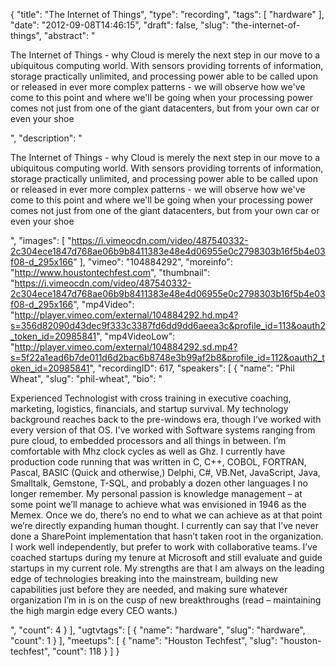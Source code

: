 {
  "title": "The Internet of Things",
  "type": "recording",
  "tags": [
    "hardware"
  ],
  "date": "2012-09-08T14:46:15",
  "draft": false,
  "slug": "the-internet-of-things",
  "abstract": "<p>The Internet of Things - why Cloud is merely the next step in our move to a ubiquitous computing world.  With sensors providing torrents of information, storage practically unlimited, and processing power able to be called upon or released in ever more complex patterns - we will observe how we've come to this point and where we'll be going when your processing power comes not just from one of the giant datacenters, but from your own car or even your shoe</p>",
  "description": "<p>The Internet of Things - why Cloud is merely the next step in our move to a ubiquitous computing world.  With sensors providing torrents of information, storage practically unlimited, and processing power able to be called upon or released in ever more complex patterns - we will observe how we've come to this point and where we'll be going when your processing power comes not just from one of the giant datacenters, but from your own car or even your shoe</p>",
  "images": [
    "https://i.vimeocdn.com/video/487540332-2c304ece1847d768ae06b9b8411383e48e4d06955e0c2798303b16f5b4e03f08-d_295x166"
  ],
  "vimeo": "104884292",
  "moreinfo": "http://www.houstontechfest.com",
  "thumbnail": "https://i.vimeocdn.com/video/487540332-2c304ece1847d768ae06b9b8411383e48e4d06955e0c2798303b16f5b4e03f08-d_295x166",
  "mp4Video": "http://player.vimeo.com/external/104884292.hd.mp4?s=356d82090d43dec9f333c3387fd6dd9dd6aeea3c&profile_id=113&oauth2_token_id=20985841",
  "mp4VideoLow": "http://player.vimeo.com/external/104884292.sd.mp4?s=5f22a1ead6b7de011d6d2bac6b8748e3b99af2b8&profile_id=112&oauth2_token_id=20985841",
  "recordingID": 617,
  "speakers": [
    {
      "name": "Phil Wheat",
      "slug": "phil-wheat",
      "bio": "<p>Experienced Technologist with cross training in executive coaching, marketing, logistics, financials, and startup survival. My technology background reaches back to the pre-windows era, though I’ve worked with every version of that OS. I've worked with Software systems ranging from pure cloud, to embedded processors and all things in between. I’m comfortable with Mhz clock cycles as well as Ghz. I currently have production code running that was written in C, C++, COBOL, FORTRAN, Pascal, BASIC (Quick and otherwise,) Delphi, C#, VB.Net, JavaScript, Java, Smalltalk, Gemstone, T-SQL, and probably a dozen other languages I no longer remember. My personal passion is knowledge management – at some point we’ll manage to achieve what was envisioned in 1946 as the Memex. Once we do, there’s no end to what we can achieve as at that point we’re directly expanding human thought. I currently can say that I’ve never done a SharePoint implementation that hasn’t taken root in the organization. I work well independently, but prefer to work with collaborative teams. I’ve coached startups during my tenure at Microsoft and still evaluate and guide startups in my current role. My strengths are that I am always on the leading edge of technologies breaking into the mainstream, building new capabilities just before they are needed, and making sure whatever organization I’m in is on the cusp of new breakthroughs (read – maintaining the high margin edge every CEO wants.)</p>",
      "count": 4
    }
  ],
  "ugtvtags": [
    {
      "name": "hardware",
      "slug": "hardware",
      "count": 1
    }
  ],
  "meetups": [
    {
      "name": "Houston Techfest",
      "slug": "houston-techfest",
      "count": 118
    }
  ]
}